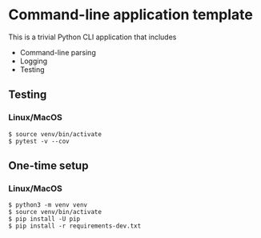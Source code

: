 # Command-line application template

This is a trivial Python CLI application that includes

- Command-line parsing
- Logging
- Testing

## Testing

### Linux/MacOS

	$ source venv/bin/activate
	$ pytest -v --cov

## One-time setup

### Linux/MacOS

	$ python3 -m venv venv
	$ source venv/bin/activate
	$ pip install -U pip
	$ pip install -r requirements-dev.txt

